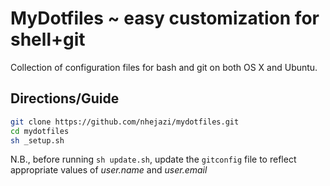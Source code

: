 # MyDotfiles ~ easy customization for shell+git

Collection of configuration files for bash and git on both OS X and Ubuntu.

## Directions/Guide
```bash
git clone https://github.com/nhejazi/mydotfiles.git
cd mydotfiles
sh _setup.sh
```
N.B., before running `sh update.sh`, update the `gitconfig` file to reflect appropriate values of _user.name_ and _user.email_
